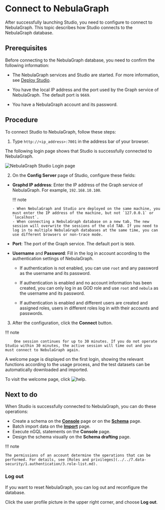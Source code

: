 # Connect to NebulaGraph

After successfully launching Studio, you need to configure to connect to NebulaGraph. This topic describes how Studio connects to the NebulaGraph database.

## Prerequisites

Before connecting to the NebulaGraph database, you need to confirm the following information:

- The NebulaGraph services and Studio are started. For more information, see [Deploy Studio](st-ug-deploy.md).

- You have the local IP address and the port used by the Graph service of NebulaGraph. The default port is `9669`.  

- You have a NebulaGraph account and its password.

## Procedure

To connect Studio to NebulaGraph, follow these steps:

1. Type `http://<ip_address>:7001` in the address bar of your browser.

  The following login page shows that Studio is successfully connected to NebulaGraph.

  ![NebulaGraph Studio Login page](https://docs-cdn.nebula-graph.com.cn/figures/studio_login_230130_en.png)

2. On the **Config Server** page of Studio, configure these fields:

  - **Graphd IP address**: Enter the IP address of the Graph service of NebulaGraph. For example, `192.168.10.100`.

    !!! note

        - When NebulaGraph and Studio are deployed on the same machine, you must enter the IP address of the machine, but not `127.0.0.1` or `localhost`.
        - When connecting a NebulaGraph database on a new tab, The new session will overwrite the sessions of the old TAB. If you need to log in to multiple NebulaGraph databases at the same time, you can use different browsers or non-trace mode.

  - **Port**: The port of the Graph service. The default port is `9669`.

  - **Username** and **Password**: Fill in the log in account according to the authentication settings of NebulaGraph.
 
    - If authentication is not enabled, you can use `root` and any password as the username and its password.

    - If authentication is enabled and no account information has been created, you can only log in as GOD role and use `root` and `nebula` as the username and its password.

    - If authentication is enabled and different users are created and assigned roles, users in different roles log in with their accounts and passwords.

3. After the configuration, click the **Connect** button.

  !!! note

        One session continues for up to 30 minutes. If you do not operate Studio within 30 minutes, the active session will time out and you must connect to NebulaGraph again.

A welcome page is displayed on the first login, showing the relevant functions according to the usage process, and the test datasets can be automatically downloaded and imported.

To visit the welcome page, click ![help](https://docs-cdn.nebula-graph.com.cn/figures/navbar-help.png).

## Next to do

When Studio is successfully connected to NebulaGraph, you can do these operations:

- Create a schema on the **[Console](../quick-start/st-ug-create-schema.md)** page or on the **[Schema](../manage-schema/st-ug-crud-space.md)** page.
- Batch import data on the **[Import](../quick-start/st-ug-import-data.md)** page.
- Execute nGQL statements on the **Console** page.
- Design the schema visually on the **Schema drafting** page.

!!! note

    The permissions of an account determine the operations that can be performed. For details, see [Roles and privileges](../../7.data-security/1.authentication/3.role-list.md).

### Log out
<!--
On NebulaGraph Cloud Service, users cannot clear the connection.
-->
If you want to reset NebulaGraph, you can log out and reconfigure the database.

Click the user profile picture in the upper right corner, and choose **Log out**.
